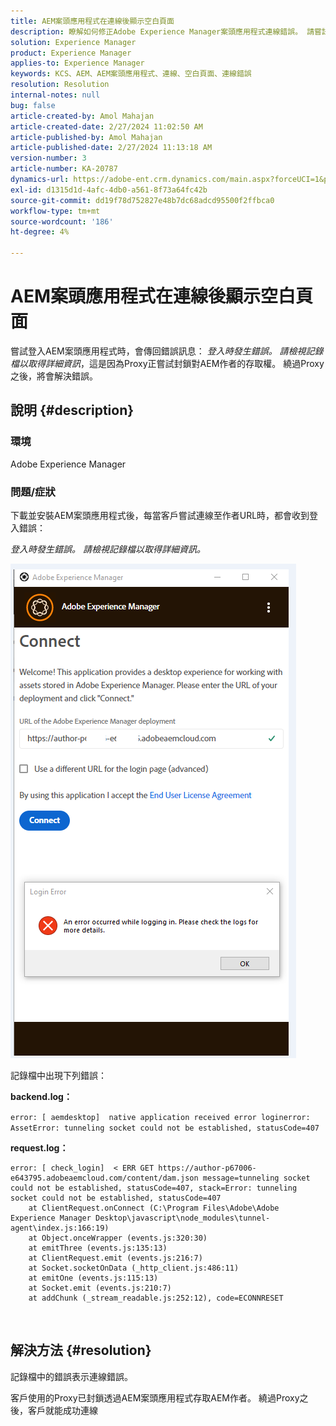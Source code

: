 ```yaml
---
title: AEM案頭應用程式在連線後顯示空白頁面
description: 瞭解如何修正Adobe Experience Manager案頭應用程式連線錯誤。 請嘗試略過Proxy。
solution: Experience Manager
product: Experience Manager
applies-to: Experience Manager
keywords: KCS、AEM、AEM案頭應用程式、連線、空白頁面、連線錯誤
resolution: Resolution
internal-notes: null
bug: false
article-created-by: Amol Mahajan
article-created-date: 2/27/2024 11:02:50 AM
article-published-by: Amol Mahajan
article-published-date: 2/27/2024 11:13:18 AM
version-number: 3
article-number: KA-20787
dynamics-url: https://adobe-ent.crm.dynamics.com/main.aspx?forceUCI=1&pagetype=entityrecord&etn=knowledgearticle&id=829e44b9-5fd5-ee11-9079-6045bd006268
exl-id: d1315d1d-4afc-4db0-a561-8f73a64fc42b
source-git-commit: dd19f78d752827e48b7dc68adcd95500f2ffbca0
workflow-type: tm+mt
source-wordcount: '186'
ht-degree: 4%

---
```


# AEM案頭應用程式在連線後顯示空白頁面


嘗試登入AEM案頭應用程式時，會傳回錯誤訊息： *登入時發生錯誤。 請檢視記錄檔以取得詳細資訊*，這是因為Proxy正嘗試封鎖對AEM作者的存取權。 繞過Proxy之後，將會解決錯誤。

## 說明 {#description}


### <b>環境</b>

Adobe Experience Manager



### <b>問題/症狀</b>

下載並安裝AEM案頭應用程式後，每當客戶嘗試連線至作者URL時，都會收到登入錯誤：

*登入時發生錯誤。 請檢視記錄檔以取得詳細資訊。*

![](assets/___839e44b9-5fd5-ee11-9079-6045bd006268___.png)

記錄檔中出現下列錯誤：

<b>backend.log：</b>

`error: [ aemdesktop]  native application received error loginerror: AssetError: tunneling socket could not be established, statusCode=407`

<b>request.log：</b>




```
error: [ check_login]  < ERR GET https://author-p67006-e643795.adobeaemcloud.com/content/dam.json message=tunneling socket could not be established, statusCode=407, stack=Error: tunneling socket could not be established, statusCode=407
    at ClientRequest.onConnect (C:\Program Files\Adobe\Adobe Experience Manager Desktop\javascript\node_modules\tunnel-agent\index.js:166:19)
    at Object.onceWrapper (events.js:320:30)
    at emitThree (events.js:135:13)
    at ClientRequest.emit (events.js:216:7)
    at Socket.socketOnData (_http_client.js:486:11)
    at emitOne (events.js:115:13)
    at Socket.emit (events.js:210:7)
    at addChunk (_stream_readable.js:252:12), code=ECONNRESET
```


<br>

## 解決方法 {#resolution}


記錄檔中的錯誤表示連線錯誤。

客戶使用的Proxy已封鎖透過AEM案頭應用程式存取AEM作者。 繞過Proxy之後，客戶就能成功連線
